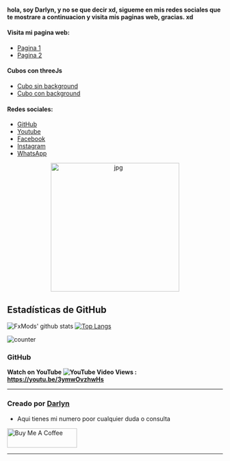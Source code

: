 #### hola, soy Darlyn, y no se que decir xd, sigueme en mis redes sociales que te mostrare a continuacion y visita mis paginas web, gracias. xd
#### Visita mi pagina web:

* [Pagina 1](https://darlynweb-29.web.app)
* [Pagina 2](https://dar-20.web.app)

#### Cubos con threeJs
* [Cubo sin background](https://darlyn-d380b.web.app)
* [Cubo con background](https://cube-darlyn.web.app)

#### Redes sociales:
* [GitHub](https://github.com/) 
* [Youtube](https://youtube.com/) 
* [Facebook](https://facebook.com/) 
* [Instagram](https://instagram.com/) 
* [WhatsApp](https://wa.me/51923513366) 

<p align="center">
<img src="https://i.ibb.co/t35HfVx/ALONSOZING.jpg" alt="jpg" width="300" height="300" center/>
</p>

## Estadísticas de GitHub

![FxMods' github stats](https://github-readme-stats.vercel.app/api?username=darlyn1234&theme=chartreuse-dark&count_private=true&show_icons=true&cache_seconds=1800)
[![Top Langs](https://github-readme-stats.vercel.app/api/top-langs/?username=darlyn1234&theme=chartreuse-dark&layout=compact)](https://github.com/darlyn1234)

![counter](https://komarev.com/ghpvc/?username=darlyn1234&style=flat-square)

### GitHub
**Watch on YouTube ![YouTube Video Views](https://img.shields.io/youtube/views/3ymwOvzhwHs?style=social) : https://youtu.be/3ymwOvzhwHs**

---
### Creado por [Darlyn](https://www.instagram.com/)

* Aqui tienes mi numero poor cualquier duda o consulta

<a href="https://wa.me/51918303426" target="_blank"><img src="https://encrypted-tbn0.gstatic.com/images?q=tbn:ANd9GcT2TdLWDnV5_QOxd3-87LfcWACA5ICLxCdFjA&usqp=CAU" alt="Buy Me A Coffee" style="height: 45px !important;width: 162.75px !important;" ></a>

---
